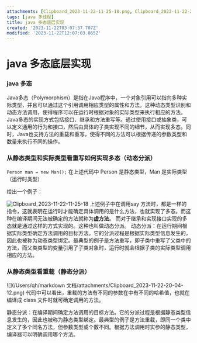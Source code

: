 ```yaml
---
attachments: [Clipboard_2023-11-22-11-25-18.png, Clipboard_2023-11-22-20-04-12.png]
tags: [java 多线程]
title: java 多态底层实现
created: '2023-11-22T03:07:37.707Z'
modified: '2023-11-22T12:07:03.865Z'
---
```


# java 多态底层实现
### java 多态
Java多态（Polymorphism）是指在Java程序中，一个对象引用可以指向多种实际类型，并且可以通过这个引用调用相应类型的属性和方法。这种动态类型识别和动态方法调用，使得程序可以在运行时根据对象的实际类型来执行相应的方法。
Java多态的实现方式包括接口、继承和方法重写等。通过使用接口或抽象类，可以定义通用的行为和接口，然后由具体的子类实现不同的细节，从而实现多态。同时，Java也支持方法的重载和重写，使得不同的方法可以根据传递的参数类型和数量来执行不同的操作。
### 从静态类型和实际类型看重写如何实现多态（动态分派）
```Person man = new Man();```
在上述代码中 Person 是静态类型，Man 是实际类型（运行时类型）

给出一个例子：

![Clipboard_2023-11-22-11-25-18](https://s2.loli.net/2023/11/22/Rxi9B61zg2rOWoE.png)
上述例子中在调用say 方法时，都是一样的指令，这就表明在运行时才能确定具体调用的是什么方法，也就实现了多态。而这种在编译期间无法被确定的方法就称为**虚方法**。
而对于继承和实现接口实现的多态就是通过这样的方式实现的。这种也叫做动态分派。
动态分派：在运行期间根据实际类型确定方法调用的目标方法。它的分派过程是根据实际类型信息发生的，因此也被称为动态类型绑定。最典型的例子是方法重写，即子类中重写了父类中的方法，而父类类型的变量引用了子类对象时，运行时就会根据子类的实际类型调用相应的方法。

### 从静态类型看重载（静态分派）
![](/Users/qh/markdown 文档/attachments/Clipboard_2023-11-22-20-04-12.png)
代码中可以看出，重载的方法有不同的参数在中有不同的哈希值，也就在编译成 class 文件时就可确定调用的方法。

静态分派：在编译期间确定方法调用的目标方法。它的分派过程是根据静态类型信息发生的，因此也被称为静态类型绑定。最典型的例子是方法重载，即同一个类中定义了多个同名方法，但参数类型或个数不同。根据方法调用时实参的静态类型，编译器可以明确调用哪个方法。



